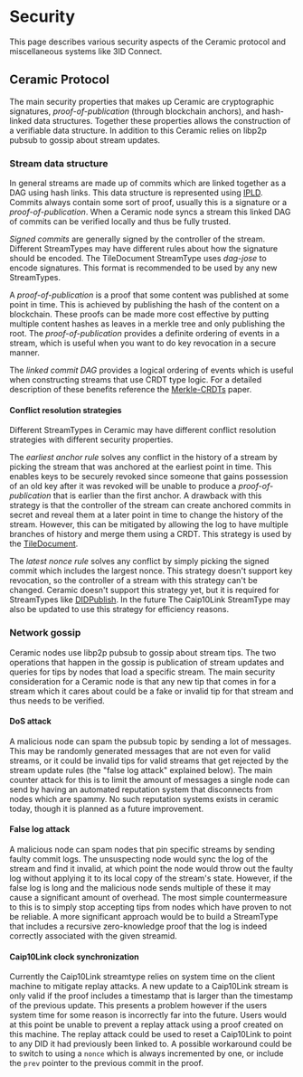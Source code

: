 # Security

This page describes various security aspects of the Ceramic protocol and miscellaneous systems like 3ID Connect.

## Ceramic Protocol

The main security properties that makes up Ceramic are cryptographic signatures, *proof-of-publication* (through blockchain anchors), and hash-linked data structures. Together these properties allows the construction of a verifiable data structure. In addition to this Ceramic relies on libp2p pubsub to gossip about stream updates.

### Stream data structure

In general streams are made up of commits which are linked together as a DAG using hash links. This data structure is represented using [IPLD](https://ipld.io/). Commits always contain some sort of proof, usually this is a signature or a *proof-of-publication*. When a Ceramic node syncs a stream this linked DAG of commits can be verified locally and thus be fully trusted.

*Signed commits* are generally signed by the controller of the stream. Different StreamTypes may have different rules about how the signature should be encoded. The TileDocument StreamType uses *dag-jose* to encode signatures. This format is recommended to be used by any new StreamTypes.

A *proof-of-publication* is a proof that some content was published at some point in time. This is achieved by publishing the hash of the content on a blockchain. These proofs can be made more cost effective by putting multiple content hashes as leaves in a merkle tree and only publishing the root. The *proof-of-publication* provides a definite ordering of events in a stream, which is useful when you want to do key revocation in a secure manner.

The *linked commit DAG* provides a logical ordering of events which is useful when constructing streams that use CRDT type logic. For a detailed description of these benefits reference the [Merkle-CRDTs](https://research.protocol.ai/blog/2019/a-new-lab-for-resilient-networks-research/PL-TechRep-merkleCRDT-v0.1-Dec30.pdf) paper.

#### Conflict resolution strategies

Different StreamTypes in Ceramic may have different conflict resolution strategies with different security properties.

The *earliest anchor rule* solves any conflict in the history of a stream by picking the stream that was anchored at the earliest point in time. This enables keys to be securely revoked since someone that gains possession of an old key after it was revoked will be unable to produce a *proof-of-publication* that is earlier than the first anchor. A drawback with this strategy is that the controller of the stream can create anchored commits in secret and reveal them at a later point in time to change the history of the stream. However, this can be mitigated by allowing the log to have multiple branches of history and merge them using a CRDT. This strategy is used by the [TileDocument](../../streamtypes/tile-document/overview.md).

The *latest nonce rule* solves any conflict by simply picking the signed commit which includes the largest nonce. This strategy doesn't support key revocation, so the controller of a stream with this strategy can't be changed. Ceramic doesn't support this strategy yet, but it is required for StreamTypes like [DIDPublish](https://github.com/ceramicnetwork/CIP/issues/105). In the future The Caip10Link StreamType may also be updated to use this strategy for efficiency reasons.

### Network gossip
Ceramic nodes use libp2p pubsub to gossip about stream tips. The two operations that happen in the gossip is publication of stream updates and queries for tips by nodes that load a specific stream. The main security consideration for a Ceramic node is that any new tip that comes in for a stream which it cares about could be a fake or invalid tip for that stream and thus needs to be verified.

#### DoS attack
A malicious node can spam the pubsub topic by sending a lot of messages. This may be randomly generated messages that are not even for valid streams, or it could be invalid tips for valid streams that get rejected by the stream update rules (the "false log attack" explained below). The main counter attack for this is to limit the amount of messages a single node can send by having an automated reputation system that disconnects from nodes which are spammy. No such reputation systems exists in ceramic today, though it is planned as a future improvement.

#### False log attack
A malicious node can spam nodes that pin specific streams by sending faulty commit logs. The unsuspecting node would sync the log of the stream and find it invalid, at which point the node would throw out the faulty log without applying it to its local copy of the stream's state. However, if the false log is long and the malicious node sends multiple of these it may cause a significant amount of overhead. The most simple countermeasure to this is to simply stop accepting tips from nodes which have proven to not be reliable. A more significant approach would be to build a StreamType that includes a recursive zero-knowledge proof that the log is indeed correctly associated with the given streamid.

#### Caip10Link clock synchronization
Currently the Caip10Link streamtype relies on system time on the client machine to mitigate replay attacks. A new update to a Caip10Link stream is only valid if the proof includes a timestamp that is larger than the timestamp of the previous update. This presents a problem however if the users system time for some reason is incorrectly far into the future. Users would at this point be unable to prevent a replay attack using a proof created on this machine. The replay attack could be used to reset a Caip10Link to point to any DID it had previously been linked to. A possible workaround could be to switch to using a `nonce` which is always incremented by one, or include the `prev` pointer to the previous commit in the proof.
